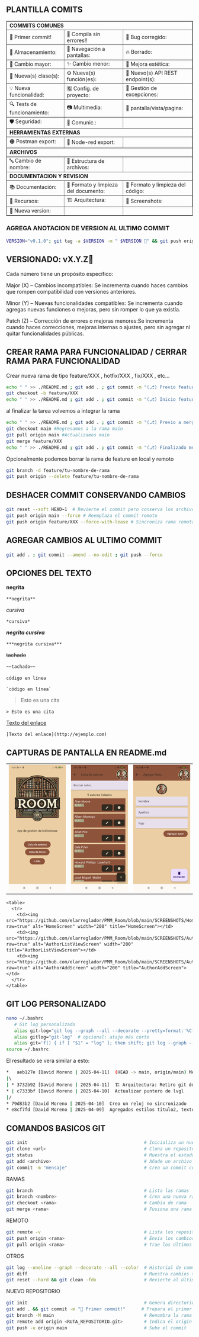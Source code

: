 ## PLANTILLA COMITS

<table border="1">
  <tr>
    <td colspan="3"><b>COMMITS COMUNES</b></td>
  </tr>
  <tr>
    <td>🎉 Primer commit!</td>
    <td>🎉 Compila sin errores!!</td>
    <td>🐞 Bug corregido:</td>
  </tr>
  <tr>
    <td>💾 Almacenamiento:</td>
    <td>🔗 Navegación a pantallas:</td>
    <td>🔥 Borrado:</td>
  </tr>
  <tr>
    <td>🚀 Cambio mayor:</td>
    <td>✨ Cambio menor:</td>
    <td>🎨 Mejora estética:</td>
  </tr>
  <tr>
    <td>📜 Nueva(s) clase(s):</td>
    <td>⚙️ Nueva(s) función(es):</td>
    <td>🔗 Nuevo(s) API REST endpoint(s):</td>
  </tr>
  <tr>
    <td>💡 Nueva funcionalidad:</td>
    <td>🈯 Config. de proyecto:</td>
    <td>🧯 Gestión de excepciones:</td>
  </tr>
  <tr>
    <td>🔍 Tests de funcionamiento:</td>
    <td>📷 Multimedia:</td>
    <td>📱 pantalla/vista/pagina:</td>
  </tr>
  <tr>
      <td>🛡️ Seguridad:</td>
      <td>📡 Comunic.:</td>
      <td></td>
  </tr>
  <tr>
    <td colspan="3"><b>HERRAMIENTAS EXTERNAS</b></td>
  </tr>
    <tr>
      <td>🟠 Postman export:</td>
      <td>🔴 Node-red export:</td>
      <td></td>
  </tr>
  <tr>
    <td colspan="3"><b>ARCHIVOS</b></td>
  </tr>
  <tr>
    <td>🔤 Cambio de nombre:</td>
    <td>📂 Estructura de archivos: </td>
    <td></td>
  </tr>
  <tr>
    <td colspan="3"><b>DOCUMENTACION Y REVISION</b></td>
  </tr>
  <tr>
    <td>📚 Documentación:</td>
    <td>📐 Formato y limpieza del documento:</td>
    <td>📐 Formato y limpieza del código:</td>
  </tr>
  <tr>
    <td>📑 Recursos:</td>
    <td>🏗️ Arquitectura:</td>
    <td>📸 Screenshots:</td>
  </tr>
  <tr>
    <td>🔖 Nueva version:</td>
    <td></td>
  </tr>
</table>

### AGREGA ANOTACION DE VERSION AL ULTIMO COMMIT
```bash
VERSION="v0.1.0"; git tag -a $VERSION -m " $VERSION 🔖" && git push origin $VERSION
```

## VERSIONADO: vX.Y.Z🔖

Cada número tiene un propósito específico:

Major (X) – Cambios incompatibles: Se incrementa cuando haces cambios que rompen compatibilidad con versiones anteriores.

Minor (Y) – Nuevas funcionalidades compatibles: Se incrementa cuando agregas nuevas funciones o mejoras, pero sin romper lo que ya existía.

Patch (Z) – Corrección de errores o mejoras menores:Se incrementa cuando haces correcciones, mejoras internas o ajustes, pero sin agregar ni quitar funcionalidades públicas.

## CREAR RAMA PARA FUNCIONALIDAD / CERRAR RAMA PARA FUNCIONALIDAD

Crear nueva rama de tipo feature/XXX , hotfix/XXX , fix/XXX , etc...
```bash
echo " " >> ./README.md ; git add . ; git commit -m "(⎇) Previo feature/XXX" ; git push
git checkout -b feature/XXX
echo " " >> ./README.md ; git add . ; git commit -m "(⎇) Inicio feature/XXX" ; git push
```
al finalizar la tarea volvemos a integrar la rama
```bash
echo " " >> ./README.md ; git add . ; git commit -m "(⎇) Previo a merge de feature/XXX"
git checkout main #Regresamos a la rama main
git pull origin main #Actualizamos main
git merge feature/XXX
echo " " >> ./README.md ; git add . ; git commit -m "(⎇) Finalizado merge feature/XXX"
```
Opcionalmente podemos borrar la rama de feature en local y remoto
```bash
git branch -d feature/tu-nombre-de-rama
git push origin --delete feature/tu-nombre-de-rama
```

## DESHACER COMMIT CONSERVANDO CAMBIOS
```bash
git reset --soft HEAD~1  # Revierte el commit pero conserva los archivos
git push origin main --force # Reemplaza el commit remoto
git push origin feature/XXX --force-with-lease # Sincroniza rama remota con la local
```

## AGREGAR CAMBIOS AL ULTIMO COMMIT
```bash
git add . ; git commit --amend --no-edit ; git push --force
```

## OPCIONES DEL TEXTO

**negrita**
```
**negrita**
```
*cursiva*
```
*cursiva*
```
***negrita cursiva***
```
***negrita cursiva***
```
~~tachado~~
```
~~tachado~~
```
`código en línea`
```
`código en línea`
```
> Esto es una cita
```
> Esto es una cita
```

[Texto del enlace](http://ejemplo.com)
```
[Texto del enlace](http://ejemplo.com)
```


## CAPTURAS DE PANTALLA EN README.md

<table>
  <tr>
    <td><img src="https://github.com/elarreglador/PMM_Room/blob/main/SCREENSHOTS/HomeScreen.png?raw=true" alt="HomeScreen" width="200" title="HomeScreen"></td>
    <td><img src="https://github.com/elarreglador/PMM_Room/blob/main/SCREENSHOTS/AuthorListViewScreen.png?raw=true" alt="AuthorListViewScreen" width="200" title="AuthorListViewScreen"></td>
    <td><img src="https://github.com/elarreglador/PMM_Room/blob/main/SCREENSHOTS/AuthorAddScreen.png?raw=true" alt="AuthorAddScreen" width="200" title="AuthorAddScreen"></td>
  </tr>
</table>

```
<table>
  <tr>
    <td><img src="https://github.com/elarreglador/PMM_Room/blob/main/SCREENSHOTS/HomeScreen.png?raw=true" alt="HomeScreen" width="200" title="HomeScreen"></td>
    <td><img src="https://github.com/elarreglador/PMM_Room/blob/main/SCREENSHOTS/AuthorListViewScreen.png?raw=true" alt="AuthorListViewScreen" width="200" title="AuthorListViewScreen"></td>
    <td><img src="https://github.com/elarreglador/PMM_Room/blob/main/SCREENSHOTS/AuthorAddScreen.png?raw=true" alt="AuthorAddScreen" width="200" title="AuthorAddScreen"></td>
  </tr>
</table>
```

## GIT LOG PERSONALIZADO
```bash
nano ~/.bashrc
   # Git log personalizado
   alias git-log="git log --graph --all --decorate --pretty=format:'%C(auto)%h%Creset [%an | %ad] %d %s' --date=short"
   alias gitlog="git-log"  # opcional: atajo más corto
   alias git='f() { if [ "$1" = "log" ]; then shift; git log --graph --all --decorate --pretty=format:"%C(auto)%h%Creset [%an | %ad] %d %s" --date=short "$@"; else command git "$@"; fi }; f'
source ~/.bashrc
```
El resultado se vera similar a esto:
```bash
*   aeb127e [David Moreno | 2025-04-11]  (HEAD -> main, origin/main) Merge commit '3732b92'
|\  
| * 3732b92 [David Moreno | 2025-04-11]  🏗️ Arquitectura: Retiro git de los components (vendorizado)
* | c7333bf [David Moreno | 2025-04-10]  Actualizar puntero de lvgl
|/  
* 79d83b2 [David Moreno | 2025-04-10]  Creo un reloj no sincronizado
* e8cf7fd [David Moreno | 2025-04-09]  Agregados estilos titulo2, texto1 y texto2
```

## COMANDOS BASICOS GIT

```bash
git init                                            # Inicializa un nuevo repositorio Git
git clone <url>                                     # Clona un repositorio remoto
git status                                          # Muestra el estado del repositorio
git add <archivo>                                   # Añade un archivo al área de staging
git commit -m "mensaje"                             # Crea un commit con mensaje
```

RAMAS

```bash
git branch                                          # Lista las ramas
git branch <nombre>                                 # Crea una nueva rama
git checkout <rama>                                 # Cambia de rama
git merge <rama>                                    # Fusiona una rama con la actual
```

REMOTO

```bash
git remote -v                                       # Lista los repositorios remotos
git push origin <rama>                              # Envía los cambios al remoto
git pull origin <rama>                              # Trae los últimos cambios del remoto
```

OTROS

```bash
git log --oneline --graph --decorate --all --color  # Historial de commits
git diff                                            # Muestra cambios sin commitear
git reset --hard && git clean -fdx                  # Revierte al último commit sin guardar
```

NUEVO REPOSITORIO
```bash
git init                                            # Genera directorio .git
git add . && git commit -m "🎉 Primer commit!"      # Prepara el primer commit
git branch -M main                                  # Renombra la rama actual a main
git remote add origin <RUTA_REPOSITORIO.git>        # Indica el origin del proyecto
git push -u origin main                             # Sube el commit
```

